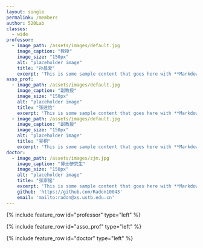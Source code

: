 ```yaml
---
layout: single
permalink: /members
author: 520Lab
classes:
  - wide
professor:
  - image_path: /assets/images/default.jpg
    image_caption: "教授"
    image_size: "150px"
    alt: "placeholder image"
    title: "孙昌爱"
    excerpt: 'This is some sample content that goes here with **Markdown** formatting. Left aligned with `type="left"`'
asso_prof:
  - image_path: /assets/images/default.jpg
    image_caption: "副教授"
    image_size: "150px"
    alt: "placeholder image"
    title: "张逍怡"
    excerpt: 'This is some sample content that goes here with **Markdown** formatting. Left aligned with `type="left"`'
  - image_path: /assets/images/default.jpg
    image_caption: "副教授"
    image_size: "150px"
    alt: "placeholder image"
    title: "吴桐"
    excerpt: 'This is some sample content that goes here with **Markdown** formatting. Left aligned with `type="left"`'
doctor:
  - image_path: /assets/images/zjm.jpg
    image_caption: "博士研究生"
    image_size: "150px"
    alt: "placeholder image"
    title: "张家铭"
    excerpt: 'This is some sample content that goes here with **Markdown** formatting. Left aligned with `type="left"`<br><br>'
    github: 'https://github.com/Radon10043'
    email: 'mailto:radon@xs.ustb.edu.cn'
---
```


{% include feature_row id="professor" type="left" %}

{% include feature_row id="asso_prof" type="left" %}

{% include feature_row id="doctor" type="left" %}

